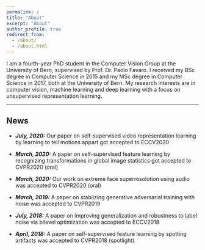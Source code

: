 ```yaml
---
permalink: /
title: "About"
excerpt: "About"
author_profile: true
redirect_from: 
  - /about/
  - /about.html
---
```


I am a fourth-year PhD student in the Computer Vision Group at the University of Bern, supervised by Prof. Dr. Paolo Favaro. I received my BSc degree in Computer Science in 2015 and my MSc degree in Computer Science in 2017, both at the University of Bern. My research interests are in computer vision, machine learning and deep learning with a focus on unsupervised representation learning.

---------

## News

* ***July, 2020:*** Our paper on self-supervised video representation learning by learning to tell motions appart got accepted to ECCV2020

* ***March, 2020:*** A paper on self-supervised feature learning by recognizing transformations in global image statistics got accepted to CVPR2020 (oral)

* ***March, 2020:*** Our work on extreme face superresolution using audio was accepted to CVPR2020 (oral)

* ***March, 2019:*** A paper on stabilzing generative adversarial training with noise was accepted to CVPR2019

* ***July, 2018:*** A paper on improving generalization and robustness to label noise via bilevel optimization was accepted to ECCV2018

* ***April, 2018:*** A paper on self-supervised feature learning by spotting artifacts was accepted to CVPR2018 (spotlight)


